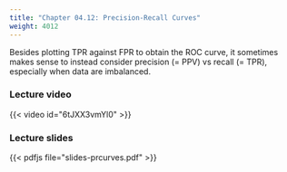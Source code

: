```yaml
---
title: "Chapter 04.12: Precision-Recall Curves"
weight: 4012
---
```


Besides plotting TPR against FPR to obtain the ROC curve, it sometimes makes 
sense to instead consider precision (= PPV) vs recall (= TPR), especially when 
data are imbalanced.

<!--more-->

### Lecture video

{{< video id="6tJXX3vmYl0" >}}

### Lecture slides

{{< pdfjs file="slides-prcurves.pdf" >}}